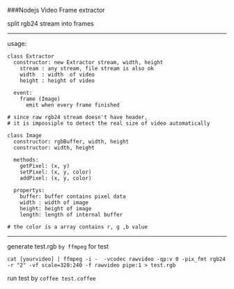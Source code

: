 ###Nodejs Video Frame extractor

split rgb24 stream into frames

------

usage:

    class Extractor
      constructor: new Extractor stream, width, height
        stream : any stream, file stream is also ok
        width  : width  of video
        height : height of video
      
      event:
        frame (Image)
          emit when every frame finished
    
    # since raw rgb24 stream doesn't have header, 
    # it is impossiple to detect the real size of video automatically
      
    class Image
      constructor: rgbBuffer, width, height
      constructor: width, height
      
      methods: 
        getPixel: (x, y)
        setPixel: (x, y, color)
        addPixel: (x, y, color)
      
      propertys:
        buffer: buffer contains pixel data
        width : width of image
        height: height of image
        length: length of internal buffer
    
    # the color is a array contains r, g ,b value
      

------

generate test.rgb `by ffmpeg` for test

`cat [yourvideo] | ffmpeg -i -  -vcodec rawvideo -qp:v 0 -pix_fmt rgb24 -r "2" -vf scale=320:240 -f rawvideo pipe:1 > test.rgb`

run test by `coffee test.coffee`


